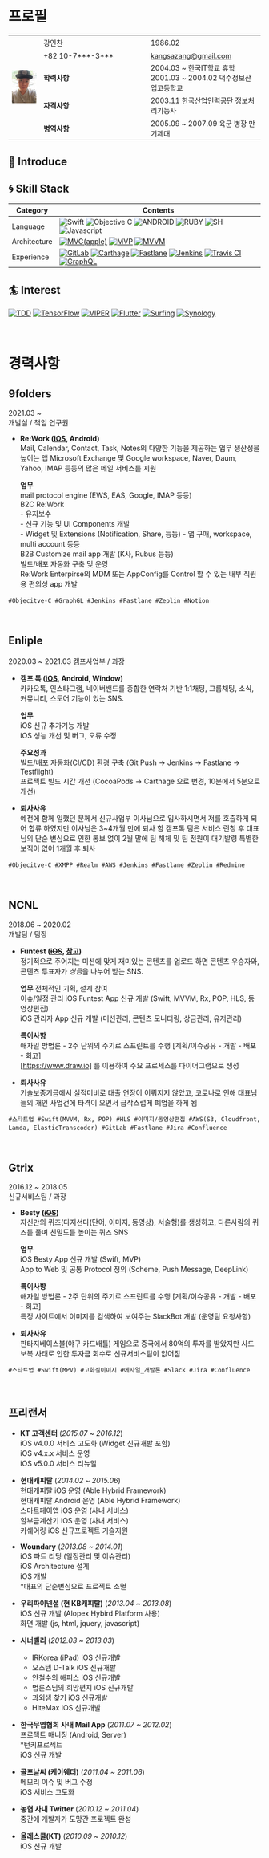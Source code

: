 
# 프로필

<table>
    <tr>
        <td rowspan="6"><img src="/Images/image.jpeg" title="강인찬" style="width:100px;""/></td>
        <td style="width:200px;height:25px;">강인찬</td><td>1986.02</td>
    </tr>
    <tr><td>+82 10-7***-3***</td><td><a href="mailto:kangsazang@gmail.com"> kangsazang@gmail.com </a></td></tr>
    <tr><td><b>학력사항</td><td>2004.03 ~ 한국IT학교 휴학<br>2001.03 ~ 2004.02 덕수정보산업고등학교
</td></tr>
    <tr><td><b>자격사항</td><td>2003.11 한국산업인력공단 정보처리기능사</td></tr>
    <tr><td><b>병역사항</td><td>2005.09 ~ 2007.09 육군 병장 만기제대</td></tr>
</table>

## :mega: Introduce


## :cyclone: Skill Stack

| Category | Contents |
|---|---|
| Language | ![Swift](https://img.shields.io/badge/Swift-%20-FFFFFF?style=plastic&logo=Swift) ![Objective C](https://img.shields.io/badge/Objective%20C-%20-FFFFFF?style=plastic) ![ANDROID](https://img.shields.io/badge/Android(Java)-%20-FFFFFF?style=plastic&logo=android)     ![RUBY](https://img.shields.io/badge/Ruby-%20-FFFFFF?style=plastic&logo=Ruby)  ![SH](https://img.shields.io/badge/ShellScript-%20-FFFFFF?style=plastic)   ![Javascript](https://img.shields.io/badge/Javascript-%20-FFFFFF?style=plastic&logo=Javascript) |
| Architecture | [![MVC(apple)](https://img.shields.io/static/v1?label=&message=MVC(apple)&logo=MVC(apple))]() [![MVP](https://img.shields.io/static/v1?label=&message=MVP&logo=MVP)]() [![MVVM](https://img.shields.io/static/v1?label=&message=MVVM&logo=MVVM)]() |
| Experience | [![GitLab](https://img.shields.io/static/v1?label=&message=GitLab&logo=GitLab)]() [![Carthage](https://img.shields.io/static/v1?label=&message=Carthage&logo=Carthage)]() [![Fastlane](https://img.shields.io/static/v1?label=&message=Fastlane&logo=Fastlane)]() [![Jenkins](https://img.shields.io/static/v1?label=&message=Jenkins&logo=Jenkins)]() [![Travis CI](https://img.shields.io/static/v1?label=&message=Travis%20CI&logo=Travis%20CI)]() [![GraphQL](https://img.shields.io/static/v1?label=&message=GraphQL&logo=graphql)]() |


 ## :surfer: Interest

 [![TDD](https://img.shields.io/static/v1?label=&message=TDD&logo=TDD)]() [![TensorFlow](https://img.shields.io/static/v1?label=&message=TensorFlow&logo=TensorFlow)]() [![VIPER](https://img.shields.io/static/v1?label=&message=VIPER&logo=VIPER)]() [![Flutter](https://img.shields.io/static/v1?label=&message=Flutter&logo=Flutter)]() 
 [![Surfing](https://img.shields.io/static/v1?label=&message=Surfing&logo=Surfing)]() [![Synology](https://img.shields.io/static/v1?label=&message=Synology&logo=Synology)]() 




<br>

# 경력사항

## 9folders 
2021.03 ~  
개발실 / 책임 연구원

[Re:Work]: https://apps.apple.com/app/id1528303399
[Re:Work Enterprise]: https://apps.apple.com/app/id1528303033
[Re:Work MobileIron]: https://apps.apple.com/app/id1606857955

* **Re:Work ([iOS][Re:Work], Android)**   
Mail, Calendar, Contact, Task, Notes의 다양한 기능을 제공하는 업무 생산성을 높이는 앱 
Microsoft Exchange 및 Google workspace, Naver, Daum, Yahoo, IMAP 등등의 많은 메일 서비스를 지원 



    **업무**  
    mail protocol engine (EWS, EAS, Google, IMAP 등등)  
    B2C Re:Work  
        - 유지보수  
        - 신규 기능 및 UI Components 개발  
        - Widget 및 Extensions (Notification, Share, 등등)
        - 앱 구매, workspace, multi account 등등    
    B2B Customize mail app 개발 (K사, Rubus 등등)  
    빌드/배포 자동화 구축 및 운영  
    Re:Work Enterpirse의 MDM 또는 AppConfig를 Control 할 수 있는 내부 직원용 편의성 app 개발   

`#Objecitve-C #GraphGL #Jenkins #Fastlane #Zeplin #Notion` 

<br>

## Enliple 
2020.03 ~ 2021.03 
캠프사업부 / 과장

[CampTalk_AppStore]: https://apps.apple.com/kr/app/%EC%BA%A0%ED%94%84-%ED%86%A1/id1479500065

* **캠프 톡 ([iOS][CampTalk_AppStore], Android, Window)**   
카카오톡, 인스타그램, 네이버밴드를 종합한 연락처 기반 1:1채팅, 그룹채팅, 소식, 커뮤니티, 스토어 기능이 있는 SNS.  

    **업무**  
    iOS 신규 추가기능 개발  
    iOS 성능 개선 및 버그, 오류 수정  
    
    **주요성과**  
    빌드/배포 자동화(CI/CD) 환경 구축 (Git Push -> Jenkins -> Fastlane -> Testflight)  
    프로젝트 빌드 시간 개선 (CocoaPods -> Carthage 으로 변경, 10분에서 5분으로 개선)  

 * **퇴사사유**  
 예전에 함께 일했던 분께서 신규사업부 이사님으로 입사하시면서 저를 호출하게 되어 합류 하였지만 이사님은 3~4개월 만에 퇴사 함
 캠프톡 팀은 서비스 런칭 후 대표님의 단순 변심으로 인한 통보 없이 2월 말에 팀 해체 및 팀 전원이 대기발령
 특별한 보직이 없어 1개월 후 퇴사 


`#Objecitve-C #XMPP #Realm #AWS #Jenkins #Fastlane #Zeplin #Redmine` 

<br>

## NCNL 
2018.06 ~  2020.02  
개발팀 / 팀장

[Funtest_AppStore]: https://apps.apple.com/us/app/id1445647825  
[Funtest_Referance]: https://www.nextunicorn.kr/company/%EC%A3%BC%EC%8B%9D%ED%9A%8C%EC%82%AC%20%EC%97%94%EC%94%A8%EC%97%94%EC%97%98-ddcef73a65b13cf7/service/Funtest%20%ED%8E%80%ED%85%8C%EC%8A%A4%ED%8A%B8-9a3d845cf85a4a43

* **Funtest (~~[iOS][Funtest_AppStore]~~, [참고][Funtest_Referance])**   
정기적으로 주어지는 미션에 맞게 재미있는 콘텐츠를 업로드 하면 콘텐츠 우승자와, 콘텐츠 투표자가 *상금*을 나누어 받는 SNS.  

    **업무**
    전체적인 기획, 설계 참여   
    이슈/일정 관리
    iOS Funtest App 신규 개발 (Swift, MVVM, Rx, POP, HLS, 동영상편집)  
    iOS 관리자 App 신규 개발 (미션관리, 콘텐츠 모니터링, 상금관리, 유저관리)  
        
    **특이사항**    
    애자일 방법론 - 2주 단위의 주기로 스프린트를 수행 [계획/이슈공유 - 개발 - 배포 - 회고]  
    [https://www.draw.io] 를 이용하여 주요 프로세스를 다이어그램으로 생성  

 * **퇴사사유**  
 기술보증기금에서 실적미비로 대출 연장이 이뤄지지 않았고, 코로나로 인해 대표님들의 개인 사업건에 타격이 오면서 
 급작스럽게 폐업을 하게 됨  
    
`#스타트업 #Swift(MVVM, Rx, POP) #HLS #이미지/동영상편집 #AWS(S3, Cloudfront, Lamda, ElasticTranscoder) #GitLab #Fastlane #Jira #Confluence` 

<br>

## Gtrix 
2016.12 ~  2018.05  
신규서비스팀 / 과장

[Besty_AppStore]: https://itunes.apple.com/kr/app/besty/id1192060960

* **Besty  (~~[iOS][Besty_AppStore]~~)**   
자신만의 퀴즈(다지선다(단어, 이미지, 동영상), 서술형)를 생성하고, 다른사람의 퀴즈를 풀며 친밀도를 높이는 퀴즈 SNS  

    **업무**  
    iOS Besty App 신규 개발 (Swift, MVP)    
    App to Web 및 공통 Protocol 정의 (Scheme, Push Message, DeepLink)   
        
    **특이사항**    
    애자일 방법론 - 2주 단위의 주기로 스프린트를 수행 [계획/이슈공유 - 개발 - 배포 - 회고]  
    특정 사이트에서 이미지를 검색하여 보여주는 SlackBot 개발 (운영팀 요청사항)  

 * **퇴사사유**  
 판타지베이스볼(야구 카드배틀) 게임으로 중국에서 80억의 투자를 받았지만
 사드보복 사태로 인한 투자금 회수로 신규서비스팀이 없어짐   
 
 
 `#스타트업 #Swift(MPV) #고화질이미지 #에자일_개발론 #Slack #Jira #Confluence` 

<br>


## 프리랜서  

* **KT 고객센터**  (*2015.07 ~ 2016.12*)  
    iOS v4.0.0 서비스 고도화 (Widget 신규개발 포함)  
    iOS v4.x.x 서비스 운영   
    iOS v5.0.0 서비스 리뉴얼  

* **현대캐피탈**  (*2014.02 ~ 2015.06*)  
    현대캐피탈 iOS 운영 (Able Hybrid Framework)  
    현대캐피탈 Android 운영 (Able Hybrid Framework)  
    스마트페이앱 iOS 운영 (사내 서비스)  
    할부금계산기 iOS 운영 (사내 서비스)  
    카쉐어링 iOS 신규프로젝트 기술지원   

* **Woundary**  (*2013.08 ~ 2014.01*)        
    iOS 파트 리딩 (일정관리 및 이슈관리)  
    iOS Architecture 설계  
    iOS 개발  
    *대표의 단순변심으로 프로젝트 소멸    

* **우리파이넨셜 (현 KB캐피탈)**  (*2013.04 ~ 2013.08*)    
    iOS 신규 개발 (Alopex Hybird Platform 사용)  
    화면 개발 (js, html, jquery, javascript) 

* **시너벨리**  (*2012.03 ~ 2013.03*)  
     * IRKorea (iPad) iOS 신규개발 
     * 오스템 D-Talk iOS 신규개발
     * 안철수의 해피스 iOS 신규개발
     * 법륜스님의 희망편지 iOS 신규개발
     * 과외샘 찾기 iOS 신규개발
     * HiteMax iOS 신규개발 
     
* **한국무엽협회 사내 Mail App**  (*2011.07 ~ 2012.02*)  
    프로젝트 매니징 (Android, Server)   
    *턴키프로젝트   
    iOS 신규 개발     

* **골프날씨 (케이웨더)**  (*2011.04 ~ 2011.06*)  
    메모리 이슈 및 버그 수정   
    iOS 서비스 고도화  

* **농협 사내 Twitter**  (*2010.12 ~ 2011.04*)  
    중간에 개발자가 도망간 프로젝트 완성
    
* **올레스쿨(KT)**  (*2010.09 ~ 2010.12*)  
    iOS 신규 개발 


<!--

| 기간 | 프로젝트 | 내용 |
|---|---|---|
| 15.07 ~ 16.12 | KT 고객센터 | iOS v4.0.0 서비스 고도화 (Widget 신규개발 포함) <br> iOS v4.x.x 서비스 운영 <br> iOS v5.0.0 서비스 리뉴얼 <br> |
| 14.02 ~ 15.06 | 현대캐피탈 |     현대캐피탈 iOS / Android 운영 (Able Framework)  <br> 스마트페이앱 iOS 운영 (사내 서비스)  <br> 할부금계산기 iOS 운영 (사내 서비스)  <br> 카쉐어링 iOS 신규프로젝트 기술지원  <br> |
| 13.08 ~ 14.01 | Woundary | Woundary SNS iOS 개발 <br> iOS 파트 리딩 (아키텍쳐 설계, 개발 주도 및 팀원 관리) <br> *대표의 단순변심으로 프로젝트 소멸 |
| 13.04 ~ 13.08 | 우리파이넨셜<br>(현 KB캐피탈) | iOS 신규 개발 (Alopex Hybird Platform 사용) <br> 화면 개발 (js, html, jquery, javascript) |
| 12.03 ~ 13.03 | 시너벨리 |  IRKorea (iPad) iOS 신규개발 <br>오스템 D-Talk iOS 신규개발<br>안철수의 해피스 iOS 신규개발<br>법륜스님의 희망편지 iOS 신규개발<br>과외샘 찾기 iOS 신규개발<br>HiteMax iOS 신규개발 <br>
 |
| 11.07 ~ 12.02 | 한국무엽협회<br>사내 메일 App<br>(턴키 프로젝트) | 서비스 신규 개발 |
| 11.04 ~ 11.06 | 골프날씨 (케이웨더) | iOS 고도화 |
| 10.12 ~ 11.04 | 농협 사내 Twitter | 중간에 개발자가 도망간 프로젝트 완성 |
| 10.09 ~ 10.12 | 올레스쿨(KT) | iOS 신규개발 |

-->
